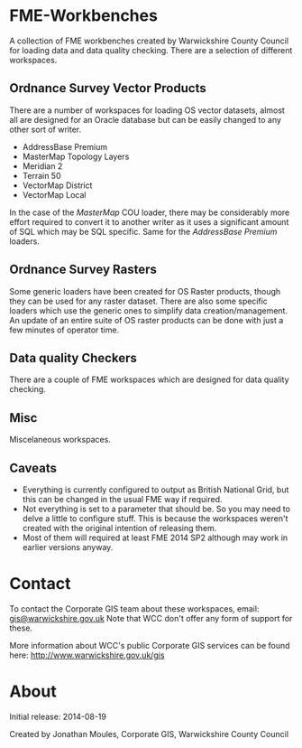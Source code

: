 FME-Workbenches
===============

A collection of FME workbenches created by Warwickshire County Council for loading data and data quality checking. There are a selection of different workspaces.

Ordnance Survey Vector Products
-------------------------------
There are a number of workspaces for loading OS vector datasets, almost all are designed for an Oracle database but can be easily changed to any other sort of writer.

* AddressBase Premium
* MasterMap Topology Layers
* Meridian 2
* Terrain 50
* VectorMap District
* VectorMap Local

In the case of the *MasterMap* COU loader, there may be considerably more effort required to convert it to another writer as it uses a significant amount of SQL which may be SQL specific. Same for the *AddressBase Premium* loaders.


Ordnance Survey Rasters
-----------------------
Some generic loaders have been created for OS Raster products, though they can be used for any raster dataset. There are also some specific loaders which use the generic ones to simplify data creation/management. An update of an entire suite of OS raster products can be done with just a few minutes of operator time.


Data quality Checkers
---------------------
There are a couple of FME workspaces which are designed for data quality checking.

Misc
----
Miscelaneous workspaces.



Caveats
-------

* Everything is currently configured to output as British National Grid, but this can be changed in the usual FME way if required.
* Not everything is set to a parameter that should be. So you may need to delve a little to configure stuff. This is because the workspaces weren't created with the original intention of releasing them.
* Most of them will required at least FME 2014 SP2 although may work in earlier versions anyway.



Contact
=======

To contact the Corporate GIS team about these workspaces, email:
gis@warwickshire.gov.uk
Note that WCC don't offer any form of support for these.

More information about WCC's public Corporate GIS services can be found here:
http://www.warwickshire.gov.uk/gis


About
=====
Initial release: 2014-08-19

Created by Jonathan Moules,
Corporate GIS,
Warwickshire County Council
